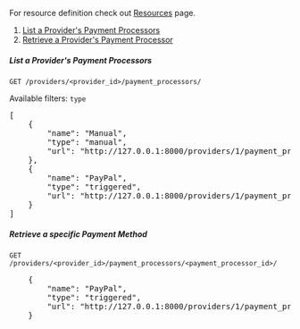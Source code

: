 For resource definition check out [Resources](Resources#payment-processor) page.

1. [List a Provider's Payment Processors](#list-a-providers-payment-processors)
2. [Retrieve a Provider's Payment Processor](#retrieve-a-providers-payment-processors)

##### List a Provider's Payment Processors

```
GET /providers/<provider_id>/payment_processors/
```

Available filters: `type`
<pre>
[
    {
        "name": "Manual",
        "type": "manual",
        "url": "http://127.0.0.1:8000/providers/1/payment_processors/Manual/"
    },
    {
        "name": "PayPal",
        "type": "triggered",
        "url": "http://127.0.0.1:8000/providers/1/payment_processors/PayPal/"
    }
]
</pre>

##### Retrieve a specific Payment Method

```
GET /providers/<provider_id>/payment_processors/<payment_processor_id>/
```
<pre>
    {
        "name": "PayPal",
        "type": "triggered",
        "url": "http://127.0.0.1:8000/providers/1/payment_processors/PayPal/"
    }
</pre>
